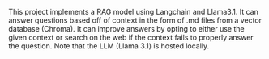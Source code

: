 This project implements a RAG model using Langchain and Llama3.1. 
It can answer questions based off of context in the form of .md files from a vector database (Chroma). 
It can improve answers by opting to either use the given context or search on the web if the context fails to properly answer the question.
Note that the LLM (Llama 3.1) is hosted locally.
